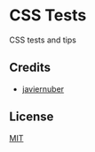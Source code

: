 # CSS Tests

CSS tests and tips

## Credits

- [javiernuber](https://twitter.com/@javiernuber)

## License

[MIT](https://opensource.org/licenses/MIT)
